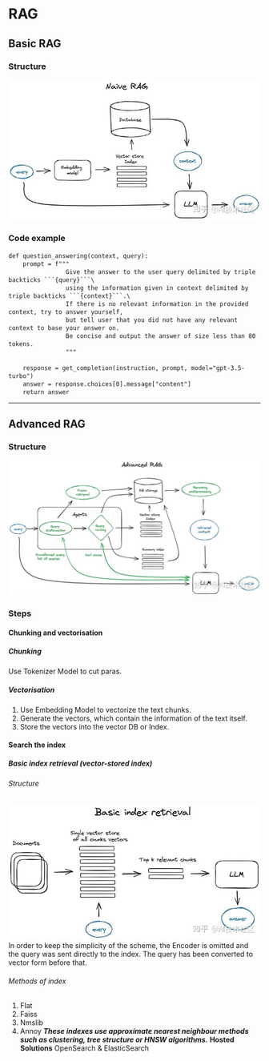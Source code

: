 # RAG

## Basic RAG

### Structure 
![](../assets/img/RAG1.jpg)

### Code example
```
def question_answering(context, query):
    prompt = f"""
                Give the answer to the user query delimited by triple backticks ```{query}```\
                using the information given in context delimited by triple backticks ```{context}```.\
                If there is no relevant information in the provided context, try to answer yourself, 
                but tell user that you did not have any relevant context to base your answer on.
                Be concise and output the answer of size less than 80 tokens.
                """

    response = get_completion(instruction, prompt, model="gpt-3.5-turbo")
    answer = response.choices[0].message["content"]
    return answer
```
___
## Advanced RAG

### Structure
![](../assets/img/RAG2.jpg)

### Steps

#### Chunking and vectorisation

##### Chunking  
Use Tokenizer Model to cut paras.

##### Vectorisation
1. Use Embedding Model to vectorize the text chunks.
2. Generate the vectors, which contain the information of the text itself.
3. Store the vectors into the vector DB or Index.

#### Search the index

##### Basic index retrieval (vector-stored index)

###### Structure
![](../assets/img/RAG3.jpg)  
In order to keep the simplicity of the scheme, the Encoder  is omitted and the query was sent directly to the index. The query has been converted to vector form before that. 

###### Methods of index
1. Flat
2. Faiss
3. Nmslib
4. Annoy
***These indexes use approximate nearest neighbour methods such as clustering, tree structure or HNSW algorithms.***
**Hosted Solutions**
OpenSearch & ElasticSearch

